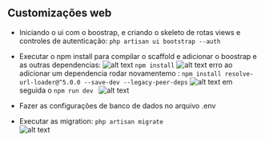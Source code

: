 ## Customizações web
* Iniciando o ui com o boostrap, e criando o skeleto de rotas views e controles de autenticação:
```php artisan ui bootstrap --auth```
* Executar o npm install para compilar o scaffold e adicionar o boostrap e as outras dependencias:
![alt text](image.png)
``` npm install ```
![alt text](image-1.png) erro ao adicionar um dependencia rodar novamentemo :
```npm install resolve-url-loader@^5.0.0 --save-dev --legacy-peer-deps```
![alt text](image-2.png)
em seguida o 
```npm run dev ```
![alt text](image-3.png)

* Fazer as configurações de banco de dados no arquivo .env
* Executar as migration:
```php artisan migrate```  
![alt text](image-4.png)